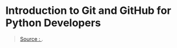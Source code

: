 
Introduction to Git and GitHub for Python Developers
====

> [Source : ](https://realpython.com/python-git-github-intro/?fbclid=IwAR331slRRIHjKmY3_uPJD8waKa0MHOL0dJUVKlnyWRJeI-CnjHGf_PadE3s).
<!--stackedit_data:
eyJoaXN0b3J5IjpbLTEwMzA5NDcyNzldfQ==
-->